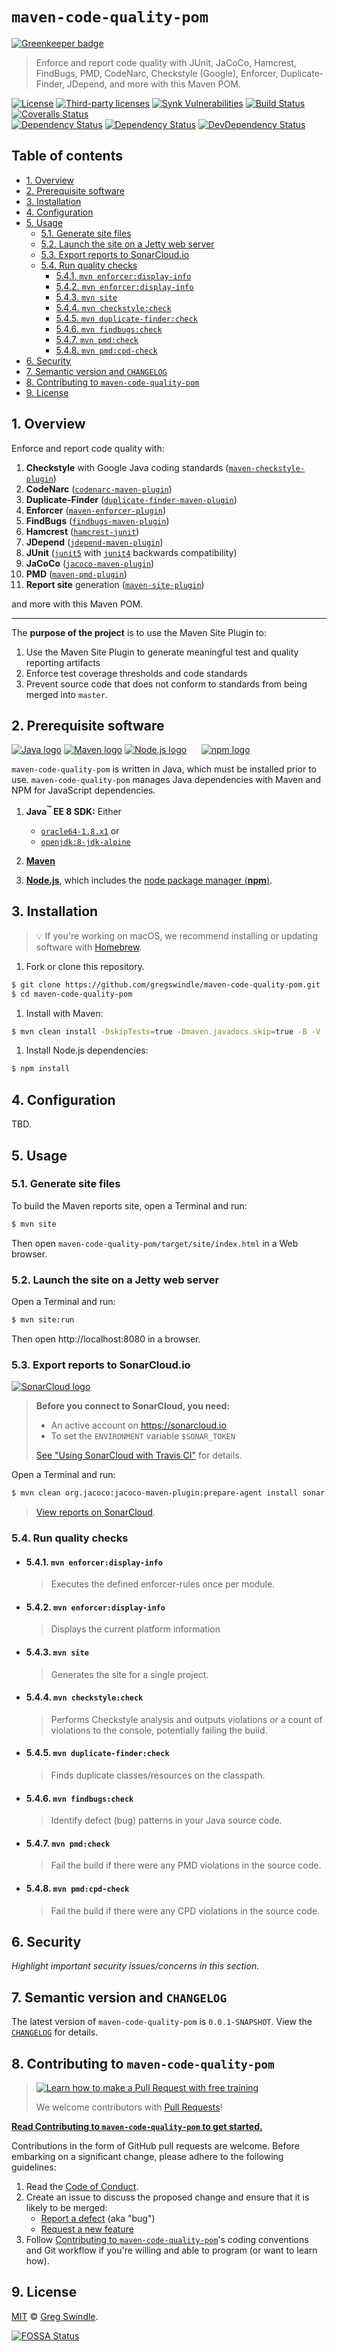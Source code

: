 # `maven-code-quality-pom`

[![Greenkeeper badge](https://badges.greenkeeper.io/gregswindle/maven-code-quality-pom.svg)](https://greenkeeper.io/)
> Enforce and report code quality with JUnit, JaCoCo, Hamcrest, FindBugs, PMD, CodeNarc, Checkstyle (Google), Enforcer, Duplicate-Finder, JDepend, and more with this Maven POM.

[![License][license-badge-image]][license-url]
[![Third-party licenses][fossa-shield-badge]][fossa-shield-url]
[![Synk Vulnerabilities][snyk-vulnerabilities-badge-image]][snyk-vulnerabilities-url]
[![Build Status][travis-image]][travis-url]
[![Coveralls Status][coveralls-image]][coveralls-url]<br>
[![Dependency Status][dependencyci-badge-image]][dependencyci-url]
[![Dependency Status][depstat-image]][depstat-url]
[![DevDependency Status][depstat-dev-image]][depstat-dev-url]

## Table of contents
<!-- ⛔️ AUTO-GENERATED-CONTENT:START (TOC:excludeText=Table of contents) -->
- [1. Overview](#1-overview)
- [2. Prerequisite software](#2-prerequisite-software)
- [3. Installation](#3-installation)
- [4. Configuration](#4-configuration)
- [5. Usage](#5-usage)
  * [5.1. Generate site files](#51-generate-site-files)
  * [5.2. Launch the site on a Jetty web server](#52-launch-the-site-on-a-jetty-web-server)
  * [5.3. Export reports to SonarCloud.io](#53-export-reports-to-sonarcloudio)
  * [5.4. Run quality checks](#54-run-quality-checks)
    + [5.4.1. `mvn enforcer:display-info`](#541-mvn-enforcerdisplay-info)
    + [5.4.2. `mvn enforcer:display-info`](#542-mvn-enforcerdisplay-info)
    + [5.4.3. `mvn site`](#543-mvn-site)
    + [5.4.4. `mvn checkstyle:check`](#544-mvn-checkstylecheck)
    + [5.4.5. `mvn duplicate-finder:check`](#545-mvn-duplicate-findercheck)
    + [5.4.6. `mvn findbugs:check`](#546-mvn-findbugscheck)
    + [5.4.7. `mvn pmd:check`](#547-mvn-pmdcheck)
    + [5.4.8. `mvn pmd:cpd-check`](#548-mvn-pmdcpd-check)
- [6. Security](#6-security)
- [7. Semantic version and `CHANGELOG`](#7-semantic-version-and-changelog)
- [8. Contributing to `maven-code-quality-pom`](#8-contributing-to-maven-code-quality-pom)
- [9. License](#9-license)
<!-- ⛔️ AUTO-GENERATED-CONTENT:END -->


## 1. Overview

Enforce and report code quality with:

  1. **Checkstyle** with Google Java coding standards ([`maven-checkstyle-plugin`](http://maven.apache.org/plugins/maven-checkstyle-plugin/))
  1. **CodeNarc** ([`codenarc-maven-plugin`](http://mojo.codehaus.org/codenarc-maven-plugin))
  1. **Duplicate-Finder** ([`duplicate-finder-maven-plugin`](https://github.com/basepom/duplicate-finder-maven-plugin))
  1. **Enforcer** ([`maven-enforcer-plugin`](http://maven.apache.org/enforcer/maven-enforcer-plugin/))
  1. **FindBugs** ([`findbugs-maven-plugin`](http://gleclaire.github.io/findbugs-maven-plugin/))
  1. **Hamcrest** ([`hamcrest-junit`](https://github.com/hamcrest/hamcrest-junit))
  1. **JDepend** ([`jdepend-maven-plugin`](http://mojo.codehaus.org/jdepend-maven-plugin))
  1. **JUnit** ([`junit5`](http://junit.org/junit5/) with [`junit4`](http://junit.org/junit4/) backwards compatibility)
  1. **JaCoCo** ([`jacoco-maven-plugin`](http://www.eclemma.org/jacoco/trunk/doc/maven.html))
  1. **PMD** ([`maven-pmd-plugin`](https://maven.apache.org/plugins/maven-pmd-plugin/))
  1. **Report site** generation ([`maven-site-plugin`](https://maven.apache.org/plugins/maven-site-plugin/))

and more with this Maven POM.

---

The **purpose of the project** is to use the Maven Site Plugin to:

  1. Use the Maven Site Plugin to generate meaningful test and quality reporting artifacts
  2. Enforce test coverage thresholds and code standards
  3. Prevent source code that does not conform to standards from being merged into `master`.

## 2. Prerequisite software

[![Java logo](./docs/img/icon-java-logo.png)][java-jdk-dl-url]
[![Maven logo](./docs/img/icon-maven-logo.png)][maven-url]
[![Node.js logo](./docs/img/icons8/icon-nodejs-96.png)][nodejs-url]&nbsp;&nbsp;&nbsp;&nbsp;&nbsp;
[![npm logo][npm-logo]][npmjs-url]

`maven-code-quality-pom` is written in Java, which must be installed prior to use. `maven-code-quality-pom` manages Java dependencies with Maven and NPM for JavaScript dependencies.

 1. **Java<sup>:tm:</sup> EE 8 SDK:** Either
    * [`oracle64-1.8.x1`][java-jdk-dl-url] or
    * [`openjdk:8-jdk-alpine`](https://github.com/docker-library/openjdk/blob/b4f29ba829765552239bd18f272fcdaf09eca259/8-jdk/alpine/Dockerfile)

 1. [**Maven**][maven-dl-url]
 1. [**Node.js**][nodejs-url], which includes the [node package manager (**npm**)][npmjs-url].


## 3. Installation
> :bulb: If you're working on macOS, we recommend installing or updating software with [Homebrew](https://brew.sh/).

  1. Fork or clone this repository.

  ```bash
  $ git clone https://github.com/gregswindle/maven-code-quality-pom.git
  $ cd maven-code-quality-pom
  ```

  1. Install with Maven:

  ```bash
  $ mvn clean install -DskipTests=true -Dmaven.javadocs.skip=true -B -V
  ```

  1. Install Node.js dependencies:

  ```bash
  $ npm install
  ```

## 4. Configuration

TBD.

## 5. Usage

### 5.1. Generate site files

To build the Maven reports site, open a Terminal and run:

```bash
$ mvn site
```

Then open `maven-code-quality-pom/target/site/index.html` in a Web browser.

### 5.2. Launch the site on a Jetty web server

Open a Terminal and run:

```bash
$ mvn site:run
```

Then open http://localhost:8080 in a browser.

### 5.3. Export reports to SonarCloud.io
[![SonarCloud logo][sonar-cloud-icon]][sonar-cloud-url]

> **Before you connect to SonarCloud, you need:**
>
>  * An active account on https://sonarcloud.io
>  * To set the `ENVIRONMENT` variable `$SONAR_TOKEN`
>
> [See "Using SonarCloud with Travis CI"](https://docs.travis-ci.com/user/sonarcloud) for details.

Open a Terminal and run:

```bash
$ mvn clean org.jacoco:jacoco-maven-plugin:prepare-agent install sonar:sonar
```

> [View reports on SonarCloud](https://sonarcloud.io/dashboard?id=gregswindle-github).

### 5.4. Run quality checks

  * #### 5.4.1. `mvn enforcer:display-info`

    > Executes the defined enforcer-rules once per module.


  * #### 5.4.2. `mvn enforcer:display-info`

    > Displays the current platform information

  * #### 5.4.3. `mvn site`

    > Generates the site for a single project.

  * #### 5.4.4. `mvn checkstyle:check`

    > Performs Checkstyle analysis and outputs violations or a count of violations to the console, potentially failing the build.

  * #### 5.4.5. `mvn duplicate-finder:check`

    > Finds duplicate classes/resources on the classpath.


  * #### 5.4.6. `mvn findbugs:check`

    > Identify defect (bug) patterns in your Java source code.

  * #### 5.4.7. `mvn pmd:check`

    > Fail the build if there were any PMD violations in the source code.


  * #### 5.4.8. `mvn pmd:cpd-check`

    > Fail the build if there were any CPD violations in the source code.


## 6. Security

_Highlight important security issues/concerns in this section._

## 7. Semantic version and `CHANGELOG`

The latest version of `maven-code-quality-pom` is `0.0.1-SNAPSHOT`. View the [`CHANGELOG`][changelog-url] for details.

## 8. Contributing to `maven-code-quality-pom`
> [![Learn how to make a Pull Request with free training][prs-welcome-badge-image]][prs-welcome-url]
>
> We welcome contributors with [Pull Requests][prs-welcome-url]!

**[Read Contributing to `maven-code-quality-pom` to get started.][contributing-url]**

Contributions in the form of GitHub pull requests are welcome. Before embarking on a significant change, please adhere to the following guidelines:

  1. Read the [Code of Conduct][code-of-conduct-url].
  1. Create an issue to discuss the proposed change and ensure that it is likely to be merged:
      * [Report a defect][issues-new-defect-url] (aka "bug")
      * [Request a new feature][issues-new-feat-url]
  1. Follow [Contributing to `maven-code-quality-pom`][contributing-url]'s coding conventions and Git workflow if you're willing and able to program (or want to learn how).

## 9. License

[MIT][license-url] © [Greg Swindle][author-url].

[![FOSSA Status][fossa-large-badge]][fossa-large-url]


<!-- ⛔️ 📝 NOTE: PLEASE ALPHABETIZE LINK REFERENCES. 📝 ⛔️ -->

[author-url]: https://github.com/gregswindle
[changelog-url]: ./CHANGELOG.md
[code-of-conduct-url]: ./CODE_OF_CONDUCT.md
[contributing-url]: ./CONTRIBUTING.md
[coveralls-image]: https://img.shields.io/coveralls/gregswindle/maven-code-quality-pom/master.svg?style=flat-square
[coveralls-url]: https://coveralls.io/r/gregswindle/maven-code-quality-pom
[dependencyci-badge-image]: https://dependencyci.com/github/gregswindle/maven-code-quality-pom/badge
[dependencyci-url]: https://dependencyci.com/github/gregswindle/maven-code-quality-pom
[depstat-dev-image]: https://david-dm.org/gregswindle/maven-code-quality-pom/dev-status.svg?style=flat-square
[depstat-dev-url]: https://david-dm.org/gregswindle/maven-code-quality-pom#info=devDependencies
[depstat-image]: https://david-dm.org/gregswindle/maven-code-quality-pom.svg?style=flat-square
[depstat-url]: https://david-dm.org/gregswindle/maven-code-quality-pom
[fossa-large-badge]: https://app.fossa.io/api/projects/git%2Bgithub.com%2Fgregswindle%2Fmaven-code-quality-pom.svg?type=large
[fossa-large-url]: https://app.fossa.io/projects/git%2Bgithub.com%2Fgregswindle%2Fmaven-code-quality-pom?ref=badge_large
[fossa-shield-badge]: https://app.fossa.io/api/projects/git%2Bgithub.com%2Fgregswindle%2Fmaven-code-quality-pom.svg?type=shield
[fossa-shield-url]: https://app.fossa.io/api/projects/git%2Bgithub.com%2Fgregswindle%2Fmaven-code-quality-pom.svg?type=shield
[issues-new-defect-url]: /gregswindle/maven-code-quality-pom.git/issues/new?title=fix%28affected-scope%29%3A+subject-line-with-very-few-words&labels=Priority%3A+Medium%2CStatus%3A+Review+Needed%2CType%3A+Defect&body=%2A%2A%F0%9F%92%A1+TIP%3A%2A%2A+Select+the+%E2%86%96%EF%B8%8E%E2%8E%BE+Preview+%E2%8F%8B+Tab+above+help+read+these+instructions.%0D%0A%0D%0A%23%23+1.+Issue+type%0D%0A%3E%E2%8C%A6+Type+the+letter+%22x%22+in+the+%22checkbox%22+the+best+describe+this+issue.%0D%0A%0D%0A-+%5Bx%5D+__Feature%3A__+I%27m+requesting+a+product+enhancement.%0D%0A%0D%0A%23%23+2.+User+story+summary%0D%0A%3E%E2%8C%A6+Describe+what+you+want+to+accomplish%2C+in+what+role%2Fcapacity%2C+and+why+it%27s+important+to+you.%0D%0A%0D%0A%3E+__EXAMPLE%3A__%0D%0A%3E+As+a+Applicant%2C%0D%0A%3E+I+want+to+submit+my+resume%0D%0A%3E+In+order+to+be+considered+for+a+job+opening.%0D%0A%0D%0AAs+a+%7Brole%7D%2C%0D%0AI+must%2Fneed%2Fwant%2Fshould+%7Bdo+something%7D%0D%0AIn+order+to+%7Bachieve+value%7D.%0D%0A%0D%0A%23%23+3.+Acceptance+criteria%0D%0A%3E%E2%8C%A6+Replace+the+examples+below+with+your+own+imperative%2C+%22true%2Ffalse%22+statements+for+the+__behavior+you+expect__+to+see%2C+or+the+behavior+that+__would__+be+true+if+there+were+no+errors+%28for+defects%29.%0D%0A%0D%0A-+%5B+%5D+1.+Job+Applicants+receive+a+confirmation+email+after+they+submit+their+resumes.%0D%0A-+%5B+%5D+2.+An+Applicant%27s+resume+information+isn%27t+lost+when+errors+occur.%0D%0A-+%5B+%5D+3.+%7Bcriterion-three%7D%0D%0A-+%5B+%5D+4.+%7Bcriterion-four%7D%0D%0A%0D%0A%3C%21--+%E2%9B%94%EF%B8%8F++Do+not+remove+anything+below+this+comment.+%E2%9B%94%EF%B8%8F++--%3E%0D%0A%5Bicon-info-image%5D%3A+..%2Fdocs%2Fimg%2Ficons8%2Ficon-info-50.png%0D%0A
[issues-new-feat-url]: /gregswindle/maven-code-quality-pom.git/issues/new?title=feat%28affected-scope%29%3A+subject-line-with-very-few-words&labels=Priority%3A+Medium%2CStatus%3A+Review+Needed%2CType%3A+Feature&body=%2A%2A%F0%9F%92%A1+TIP%3A%2A%2A+Select+the+%E2%86%96%EF%B8%8E%E2%8E%BE+Preview+%E2%8F%8B+Tab+above+help+read+these+instructions.%0D%0A%0D%0A%23%23+1.+Issue+type%0D%0A%3E%E2%8C%A6+Type+the+letter+%22x%22+in+the+%22checkbox%22+the+best+describe+this+issue.%0D%0A%0D%0A-+%5Bx%5D+__Feature%3A__+I%27m+requesting+a+product+enhancement.%0D%0A%0D%0A%23%23+2.+User+story+summary%0D%0A%3E%E2%8C%A6+Describe+what+you+want+to+accomplish%2C+in+what+role%2Fcapacity%2C+and+why+it%27s+important+to+you.%0D%0A%0D%0A%3E+__EXAMPLE%3A__%0D%0A%3E+As+a+Applicant%2C%0D%0A%3E+I+want+to+submit+my+resume%0D%0A%3E+In+order+to+be+considered+for+a+job+opening.%0D%0A%0D%0AAs+a+%7Brole%7D%2C%0D%0AI+must%2Fneed%2Fwant%2Fshould+%7Bdo+something%7D%0D%0AIn+order+to+%7Bachieve+value%7D.%0D%0A%0D%0A%23%23+3.+Acceptance+criteria%0D%0A%3E%E2%8C%A6+Replace+the+examples+below+with+your+own+imperative%2C+%22true%2Ffalse%22+statements+for+the+__behavior+you+expect__+to+see%2C+or+the+behavior+that+__would__+be+true+if+there+were+no+errors+%28for+defects%29.%0D%0A%0D%0A-+%5B+%5D+1.+Job+Applicants+receive+a+confirmation+email+after+they+submit+their+resumes.%0D%0A-+%5B+%5D+2.+An+Applicant%27s+resume+information+isn%27t+lost+when+errors+occur.%0D%0A-+%5B+%5D+3.+%7Bcriterion-three%7D%0D%0A-+%5B+%5D+4.+%7Bcriterion-four%7D%0D%0A%0D%0A%3C%21--+%E2%9B%94%EF%B8%8F++Do+not+remove+anything+below+this+comment.+%E2%9B%94%EF%B8%8F++--%3E%0D%0A%5Bicon-info-image%5D%3A+..%2Fdocs%2Fimg%2Ficons8%2Ficon-info-50.png%0D%0A
[java-jdk-dl-url]: http://www.oracle.com/technetwork/java/javaee/downloads/index.html
[license-badge-image]: https://img.shields.io/badge/License-MIT-blue.svg?style=flat-square
[license-choose-url]: https://choosealicense.com/
[license-no-license-url]: https://choosealicense.com/no-license/
[license-unlicense-url]: https://choosealicense.com/licenses/#unlicense
[license-url]: ./LICENSE
[maven-url]: https://maven.apache.org/
[maven-dl-url]: http://maven.apache.org/download.cgi
[nodejs-url]: https://nodejs.org
[npmjs-url]: https://www.npmjs.com/
[npm-logo]: ./docs/img/icons8/icon-npm-100.png
[prs-welcome-badge-image]: https://img.shields.io/badge/PRs-welcome-brightgreen.svg?style=flat-square
[prs-welcome-url]: http://makeapullrequest.com
[snyk-vulnerabilities-badge-image]: https://snyk.io/test/github/gregswindle/maven-code-quality-pom/badge.svg?style=flat-square
[snyk-vulnerabilities-url]: https://snyk.io/test/github/gregswindle/maven-code-quality-pom
[sonar-cloud-icon]: ./docs/img/logo-sonar-cloud.png
[sonar-cloud-url]: https://sonarcloud.io/dashboard?id=gregswindle-github
[travis-image]: https://img.shields.io/travis/gregswindle/maven-code-quality-pom/master.svg?style=flat-square
[travis-url]: https://travis-ci.org/gregswindle/maven-code-quality-pom
[versioneye-badge-image]: https://www.versioneye.com/user/projects/5a012f2f2de28c58f8c7a10f/badge.svg?style=flat-square
[versioneye-url]: https://www.versioneye.com/user/projects/5a012f2f2de28c58f8c7a10f
